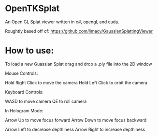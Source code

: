 # OpenTKSplat

An Open GL Splat viewer written in c#, opengl, and cuda.

Roughtly based off of: https://github.com/limacv/GaussianSplattingViewer


# How to use:

To load a new Guassian Splat drag and drop a .ply file into the 2D window

Mouse Controls:

Hold Right Click to move the camera
Hold Left Click to orbit the camera

Keyboard Controls:

WASD to move camera
QE to roll camera

In Hologram Mode:

Arrow Up to move focus forward
Arrow Down to move focus backward

Arrow Left to decrease depthiness
Arrow Right to increase depthiness

